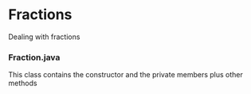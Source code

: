 # Fractions
Dealing with fractions
### Fraction.java
This class contains the constructor and the private members plus other methods

